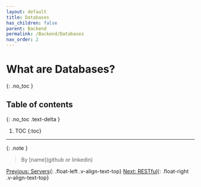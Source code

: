 ```yaml
---
layout: default
title: Databases
has_children: false
parent: Backend
permalink: /Backend/Databases
nav_order: 2
---
```


# What are Databases?
{: .no_toc }

## Table of contents
{: .no_toc .text-delta }

1. TOC
{:toc}

---

{: .note }
> By [name](github or linkedin)

[Previous: Servers](Backend/Servers){: .float-left .v-align-text-top}
[Next: RESTful](Backend/RESTful){: .float-right .v-align-text-top}
